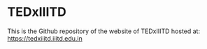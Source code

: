 # TEDxIIITD
This is the Github repository of the website of TEDxIIITD hosted at: https://tedxiiitd.iiitd.edu.in

